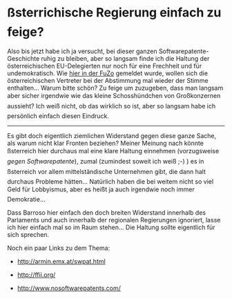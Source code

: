 # ßsterrichische Regierung einfach zu feige?

Also bis jetzt habe ich ja versucht, bei dieser ganzen Softwarepatente-Geschichte ruhig zu bleiben, aber so langsam  finde ich die Haltung der österreichischen EU-Delegierten nur noch für eine Frechheit und für undemokratisch. Wie <a href="http://futurezone.orf.at/futurezone.orf?read=detail&id=262556&channel=1">hier in der FuZo</a> gemeldet wurde, wollen sich die österreichischen Vertreter bei der Abstimmung mal wieder der Stimme enthalten... Warum bitte schön? Zu feige um zuzugeben, dass man langsam aber sicher irgendwie wie das kleine Schosshündchen von Großkonzernen aussieht? Ich weiß nicht, ob das wirklich so ist, aber so langsam habe ich persönlich einfach diesen Eindruck. 

-------------------------------



Es gibt doch eigentlich ziemlichen Widerstand gegen diese ganze Sache, als warum nicht klar Fronten beziehen? Meiner Meinung nach könnte ßsterreich hier durchaus mal eine klare Haltung einnehmen (vorzugsweise <em>gegen Softwarepatente</em>), zumal (zumindest soweit ich weiß ;-) ) es in ßsterreich vor allem mittelständische Unternehmen gibt, die dann halt durchaus Probleme hätten... Natürlich haben die bei weitem nicht so viel Geld für Lobbyismus, aber es heißt ja auch irgendwie noch immer Demokratie...



Dass Barroso hier einfach den doch breiten Widerstand innerhalb des Parlaments und auch innerhalb der regionalen Regierungen ignoriert, lasse ich hier einfach mal so im Raum stehen... Die Haltung sollte eigentlich für sich sprechen.



Noch ein paar Links zu dem Thema:



* <http://armin.emx.at/swpat.html>

* <http://ffii.org/>

* <http://www.nosoftwarepatents.com/>